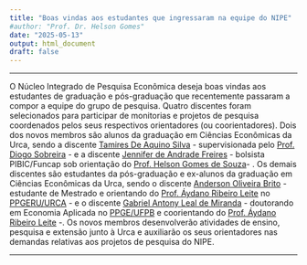 ```yaml
---
title: "Boas vindas aos estudantes que ingressaram na equipe do NIPE"
#author: "Prof. Dr. Helson Gomes"
date: "2025-05-13"
output: html_document
draft: false
---
```



<hr>

O Núcleo Integrado de Pesquisa Econômica deseja boas vindas aos estudantes de graduação e pós-graduação que recentemente passaram a compor a equipe do grupo de pesquisa. Quatro discentes foram selecionados para participar de monitorias e projetos de pesquisa coordenados pelos seus respectivos orientadores (ou coorientadores). Dois dos novos membros são alunos da graduação em Ciências Econômicas da Urca, sendo a discente [Tamires De Aquino Silva](http://lattes.cnpq.br/4254365139373324) - supervisionada pelo [Prof. Diogo Sobreira](http://lattes.cnpq.br/3280720633645199) - e a discente [Jennifer de Andrade Freires](http://lattes.cnpq.br/0851677836331415) - bolsista PIBIC/Funcap sob orientação do [Prof. Helson Gomes de Souza](helsongsouza.netlify.app)- . Os demais discentes são estudantes da pós-graduação e ex-alunos da graduação em Ciências Econômicas da Urca, sendo o discente [Anderson Oliveira Brito](http://lattes.cnpq.br/5601554430093470) - estudante de Mestrado e orientando do [Prof. Áydano Ribeiro Leite](http://lattes.cnpq.br/0092907266715994) no [PPGERU/URCA](https://www.urca.br/ppgeru/) - e o discente [Gabriel Antony Leal de Miranda](http://lattes.cnpq.br/7303439007811624) - doutorando em Economia Aplicada no [PPGE/UFPB](https://sigaa.ufpb.br/sigaa/public/programa/portal.jsf?id=1875) e coorientando do [Prof. Áydano Ribeiro Leite](http://lattes.cnpq.br/0092907266715994) -. Os novos membros desenvolverão atividades de ensino, pesquisa e extensão junto à Urca e auxiliarão os seus orientadores nas demandas relativas aos projetos de pesquisa do NIPE.

<hr>
